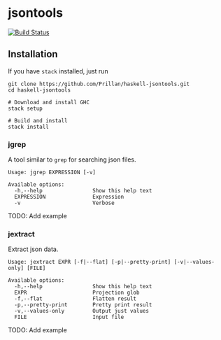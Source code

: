 # jsontools

[![Build Status](https://travis-ci.org/Prillan/haskell-jsontools.png)](https://travis-ci.org/Prillan/haskell-jsontools)

## Installation
If you have `stack` installed, just run

```
git clone https://github.com/Prillan/haskell-jsontools.git
cd haskell-jsontools

# Download and install GHC
stack setup

# Build and install
stack install
```

### jgrep
A tool similar to `grep` for searching json files.

```
Usage: jgrep EXPRESSION [-v]

Available options:
  -h,--help                Show this help text
  EXPRESSION               Expression
  -v                       Verbose
```

TODO: Add example

### jextract
Extract json data.

```
Usage: jextract EXPR [-f|--flat] [-p|--pretty-print] [-v|--values-only] [FILE]

Available options:
  -h,--help                Show this help text
  EXPR                     Projection glob
  -f,--flat                Flatten result
  -p,--pretty-print        Pretty print result
  -v,--values-only         Output just values
  FILE                     Input file
```

TODO: Add example
